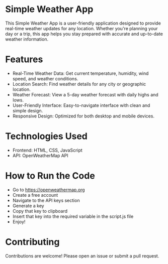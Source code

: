# Simple Weather App
This Simple Weather App is a user-friendly application designed to provide real-time weather updates for any location. Whether you're planning your day or a trip, this app helps you stay prepared with accurate and up-to-date weather information.

# Features
- Real-Time Weather Data: Get current temperature, humidity, wind speed, and weather conditions.
- Location Search: Find weather details for any city or geographic location.
- Weather Forecast: View a 5-day weather forecast with daily highs and lows.
- User-Friendly Interface: Easy-to-navigate interface with clean and simple design.
- Responsive Design: Optimized for both desktop and mobile devices.

# Technologies Used
- Frontend: HTML, CSS, JavaScript
- API: OpenWeatherMap API

# How to Run the Code
- Go to https://openweathermap.org
- Create a free account
- Navigate to the API keys section
- Generate a key
- Copy that key to clipboard
- Insert that key into the required variable in the script.js file
- Enjoy!

# Contributing
Contributions are welcome! Please open an issue or submit a pull request.
